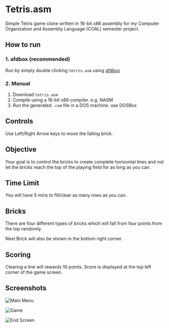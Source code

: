 # Tetris.asm
Simple Tetris game clone written in 16-bit x86 assembly for my Computer Organization and Assembly Language (COAL) semester project.

## How to run
### 1. afdbox (recommended)
Run by simply double clicking `tetris.asm` using [afdbox](https://github.com/HusnainTaj/afdbox)

### 2. Manual
1. Download `tetris.asm`
2. Compile using a 16-bit x86 compiler. e.g. NASM
3. Run the generated `.com` file in a DOS machine. use DOSBox

## Controls
Use Left/Right Arrow keys to move the falling brick.

## Objective
Your goal is to control the bricks to create complete horizontal lines and not let the bricks reach the top of the playing field for as long as you can.

## Time Limit
You will have 5 mins to fill/clear as many rows as you can.

## Bricks
There are four different types of bricks which will fall from four points from the top randomly.

Next Brick will also be shown in the bottom right corner.

## Scoring
Clearing a line will rewards 10 points.
Score is displayed at the top left corner of the game screen.

## Screenshots

![Main Menu](https://github.com/HusnainTaj/Tetris.asm/assets/85726252/8fd1f2c4-763f-4bd9-88eb-13dabcefd7f8)

![Game](https://github.com/HusnainTaj/Tetris.asm/assets/85726252/cad18fc3-660c-496f-b238-93ca396f0992)

![End Screen](https://github.com/HusnainTaj/Tetris.asm/assets/85726252/81829cb0-6313-4a42-9bef-a2db8d843342)
